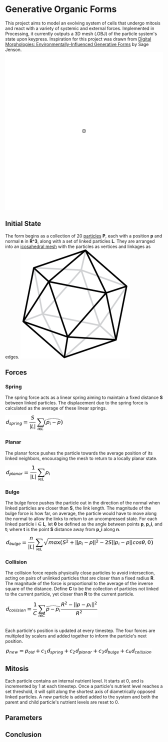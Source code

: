 # Generative Organic Forms

This project aims to model an evolving system of cells that undergo mitosis and react with a variety of systemic and external forces. Implemented in Processing, it currently outputs a 3D mesh (.OBJ) of the particle system's state upon keypress. Inspiration for this project was drawn from [Digital Morphologies: Environmentally-Influenced Generative Forms](https://drive.google.com/file/d/0B_4X5OQcV3d8Y3JYWFBpU1ZWbHM/view) by Sage Jenson. 
![](gof1.gif)

## Initial State
The form begins as a collection of 20 [particles](particle.pde) **P**, each with a position **p** and normal **n** in **R^3**, along with a set of linked particles **L**. They are arranged into an [icosahedral mesh](icosahedron.pde) with the particles as vertices and linkages as edges. 
![](icos.png)


## Forces
### Spring
The spring force acts as a linear spring aiming to maintain a fixed distance **S**
between linked particles. The displacement due to the spring force is
calculated as the average of these linear springs.

![](/equations/eq1.jpg)

### Planar
The planar force pushes the particle towards the average position of its linked
neighbors, encouraging the mesh to return to a locally planar state.

![](/equations/eq2.jpg)

### Bulge 
The bulge force pushes the particle out in the direction of the normal when linked
particles are closer than **S**, the link length. The magnitude of the bulge force is
how far, on average, the particle would have to move along the normal to allow the links to
return to an uncompressed state. For each linked particle i ∈ **L**, let **θ** be defined
as the angle between points **p**, **p_i**, and **t**; where **t** is the point **S** distance away from **p_i**
along **n**.

![](/equations/eq3.jpg)

### Collision
The collision force repels physically close particles to avoid intersection, acting on
pairs of unlinked particles that are closer than a fixed radius **R**. The magnitude of
the force is proportional to the average of the inverse square of the distance. Define **C** to be the collection of 
particles not linked to the current particle, yet closer than **R** to the current particle.

![](/equations/eq4.2.jpg)

## 

Each particle's position is updated at every timestep. The four forces are multipled by scalers and added together to inform the particle's next position.

![](/equations/eq5.jpg)

## Mitosis

Each particle contains an internal nutrient level. It starts at 0, and is incremented by 1 at each timestep. 
Once a particle's nutrient level reaches a set threshold, it will split along the shortest axis of diametrically opposed linked particles. A new particle is added added to the system and both the parent and child particle's nutrient levels are reset to 0.



## Parameters

## Conclusion



